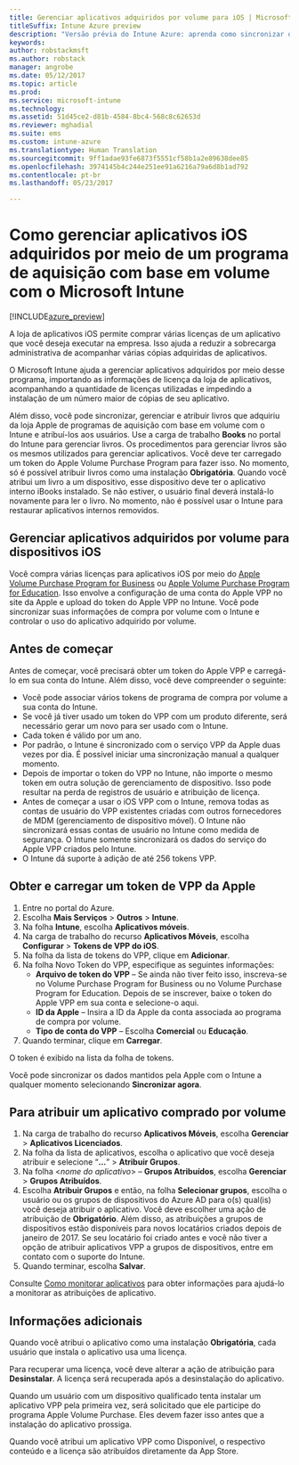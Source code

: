 ```yaml
---
title: Gerenciar aplicativos adquiridos por volume para iOS | Microsoft Docs
titleSuffix: Intune Azure preview
description: "Versão prévia do Intune Azure: aprenda como sincronizar os aplicativos adquiridos por volume da loja do iOS para o Intune, bem como gerenciar e controlar seu uso."
keywords: 
author: robstackmsft
ms.author: robstack
manager: angrobe
ms.date: 05/12/2017
ms.topic: article
ms.prod: 
ms.service: microsoft-intune
ms.technology: 
ms.assetid: 51d45ce2-d81b-4584-8bc4-568c8c62653d
ms.reviewer: mghadial
ms.suite: ems
ms.custom: intune-azure
ms.translationtype: Human Translation
ms.sourcegitcommit: 9ff1adae93fe6873f5551cf58b1a2e89638dee85
ms.openlocfilehash: 3974145b4c244e251ee91a6216a79a6d8b1ad792
ms.contentlocale: pt-br
ms.lasthandoff: 05/23/2017

---
```


# <a name="how-to-manage-ios-apps-you-purchased-through-a-volume-purchase-program-with-microsoft-intune"></a>Como gerenciar aplicativos iOS adquiridos por meio de um programa de aquisição com base em volume com o Microsoft Intune


[!INCLUDE[azure_preview](./includes/azure_preview.md)]

A loja de aplicativos iOS permite comprar várias licenças de um aplicativo que você deseja executar na empresa. Isso ajuda a reduzir a sobrecarga administrativa de acompanhar várias cópias adquiridas de aplicativos.

O Microsoft Intune ajuda a gerenciar aplicativos adquiridos por meio desse programa, importando as informações de licença da loja de aplicativos, acompanhando a quantidade de licenças utilizadas e impedindo a instalação de um número maior de cópias de seu aplicativo.

Além disso, você pode sincronizar, gerenciar e atribuir livros que adquiriu da loja Apple de programas de aquisição com base em volume com o Intune e atribuí-los aos usuários. Use a carga de trabalho **Books** no portal do Intune para gerenciar livros. Os procedimentos para gerenciar livros são os mesmos utilizados para gerenciar aplicativos.
Você deve ter carregado um token do Apple Volume Purchase Program para fazer isso. No momento, só é possível atribuir livros como uma instalação **Obrigatória**.
Quando você atribui um livro a um dispositivo, esse dispositivo deve ter o aplicativo interno iBooks instalado. Se não estiver, o usuário final deverá instalá-lo novamente para ler o livro. No momento, não é possível usar o Intune para restaurar aplicativos internos removidos.


## <a name="manage-volume-purchased-apps-for-ios-devices"></a>Gerenciar aplicativos adquiridos por volume para dispositivos iOS
Você compra várias licenças para aplicativos iOS por meio do [Apple Volume Purchase Program for Business](http://www.apple.com/business/vpp/) ou [Apple Volume Purchase Program for Education](http://volume.itunes.apple.com/us/store). Isso envolve a configuração de uma conta do Apple VPP no site da Apple e upload do token do Apple VPP no Intune.  Você pode sincronizar suas informações de compra por volume com o Intune e controlar o uso do aplicativo adquirido por volume.

## <a name="before-you-start"></a>Antes de começar
Antes de começar, você precisará obter um token do Apple VPP e carregá-lo em sua conta do Intune. Além disso, você deve compreender o seguinte:

* Você pode associar vários tokens de programa de compra por volume a sua conta do Intune.
* Se você já tiver usado um token do VPP com um produto diferente, será necessário gerar um novo para ser usado com o Intune.
* Cada token é válido por um ano.
* Por padrão, o Intune é sincronizado com o serviço VPP da Apple duas vezes por dia. É possível iniciar uma sincronização manual a qualquer momento.
* Depois de importar o token do VPP no Intune, não importe o mesmo token em outra solução de gerenciamento de dispositivo. Isso pode resultar na perda de registros de usuário e atribuição de licença.
* Antes de começar a usar o iOS VPP com o Intune, remova todas as contas de usuário do VPP existentes criadas com outros fornecedores de MDM (gerenciamento de dispositivo móvel). O Intune não sincronizará essas contas de usuário no Intune como medida de segurança. O Intune somente sincronizará os dados do serviço do Apple VPP criados pelo Intune.
* O Intune dá suporte à adição de até 256 tokens VPP.

## <a name="to-get-and-upload-an-apple-vpp-token"></a>Obter e carregar um token de VPP da Apple

1. Entre no portal do Azure.
2. Escolha **Mais Serviços** > **Outros** > **Intune**.
3. Na folha **Intune**, escolha **Aplicativos móveis**.
1.  Na carga de trabalho do recurso **Aplicativos Móveis**, escolha **Configurar** > **Tokens de VPP do iOS**.
2.  Na folha da lista de tokens do VPP, clique em **Adicionar**.
3.  Na folha Novo Token do VPP, especifique as seguintes informações:
    - **Arquivo de token do VPP** – Se ainda não tiver feito isso, inscreva-se no Volume Purchase Program for Business ou no Volume Purchase Program for Education. Depois de se inscrever, baixe o token do Apple VPP em sua conta e selecione-o aqui.
    - **ID da Apple** – Insira a ID da Apple da conta associada ao programa de compra por volume.
    - **Tipo de conta do VPP** – Escolha **Comercial** ou **Educação**.
4. Quando terminar, clique em **Carregar**.

O token é exibido na lista da folha de tokens.


Você pode sincronizar os dados mantidos pela Apple com o Intune a qualquer momento selecionando **Sincronizar agora**.

## <a name="to-assign-a-volume-purchased-app"></a>Para atribuir um aplicativo comprado por volume

1. Na carga de trabalho do recurso **Aplicativos Móveis**, escolha **Gerenciar** > **Aplicativos Licenciados**.
2. Na folha da lista de aplicativos, escolha o aplicativo que você deseja atribuir e selecione “**...**” > **Atribuir Grupos**.
3. Na folha <*nome do aplicativo*> – **Grupos Atribuídos**, escolha **Gerenciar** > **Grupos Atribuídos**.
4. Escolha **Atribuir Grupos** e então, na folha **Selecionar grupos**, escolha o usuário ou os grupos de dispositivos do Azure AD para o(s) qual(is) você deseja atribuir o aplicativo.
Você deve escolher uma ação de atribuição de **Obrigatório**. Além disso, as atribuições a grupos de dispositivos estão disponíveis para novos locatários criados depois de janeiro de 2017. Se seu locatário foi criado antes e você não tiver a opção de atribuir aplicativos VPP a grupos de dispositivos, entre em contato com o suporte do Intune.
5. Quando terminar, escolha **Salvar**.

Consulte [Como monitorar aplicativos](apps-monitor.md) para obter informações para ajudá-lo a monitorar as atribuições de aplicativo.

## <a name="further-information"></a>Informações adicionais

Quando você atribui o aplicativo como uma instalação **Obrigatória**, cada usuário que instala o aplicativo usa uma licença.

Para recuperar uma licença, você deve alterar a ação de atribuição para **Desinstalar**. A licença será recuperada após a desinstalação do aplicativo.

Quando um usuário com um dispositivo qualificado tenta instalar um aplicativo VPP pela primeira vez, será solicitado que ele participe do programa Apple Volume Purchase. Eles devem fazer isso antes que a instalação do aplicativo prossiga.

Quando você atribui um aplicativo VPP como Disponível, o respectivo conteúdo e a licença são atribuídos diretamente da App Store.

